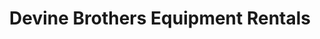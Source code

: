 ---
title: "Devine Brothers Equipment Rentals"
url: /windsor/devine-brothers-equipment-rentals/
shop: shop
---
